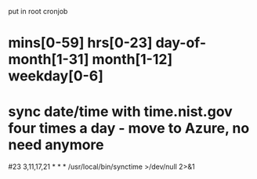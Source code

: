 put in root cronjob

#
# mins[0-59] hrs[0-23] day-of-month[1-31] month[1-12] weekday[0-6]
#
# sync date/time with time.nist.gov four times a day - move to Azure, no need anymore
#23 3,11,17,21 * * * /usr/local/bin/synctime >/dev/null 2>&1
#

